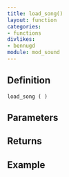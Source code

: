 ```yaml
---
title: load_song()
layout: function
categories:
- functions
divlikes:
- bennugd
module: mod_sound
---
```


## Definition

    load_song ( )

## Parameters

## Returns

## Example
